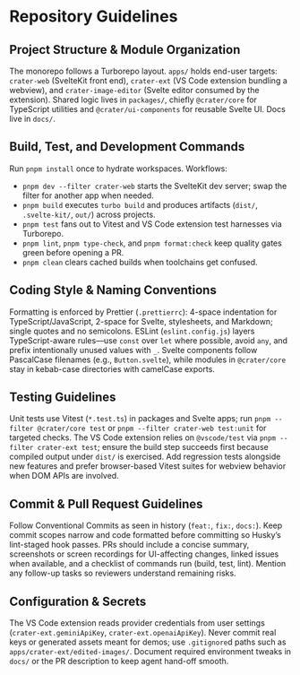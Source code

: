 # Repository Guidelines

## Project Structure & Module Organization
The monorepo follows a Turborepo layout. `apps/` holds end-user targets: `crater-web` (SvelteKit front end), `crater-ext` (VS Code extension bundling a webview), and `crater-image-editor` (Svelte editor consumed by the extension). Shared logic lives in `packages/`, chiefly `@crater/core` for TypeScript utilities and `@crater/ui-components` for reusable Svelte UI. Docs live in `docs/`.

## Build, Test, and Development Commands
Run `pnpm install` once to hydrate workspaces. Workflows:
- `pnpm dev --filter crater-web` starts the SvelteKit dev server; swap the filter for another app when needed.
- `pnpm build` executes `turbo build` and produces artifacts (`dist/`, `.svelte-kit/`, `out/`) across projects.
- `pnpm test` fans out to Vitest and VS Code extension test harnesses via Turborepo.
- `pnpm lint`, `pnpm type-check`, and `pnpm format:check` keep quality gates green before opening a PR.
- `pnpm clean` clears cached builds when toolchains get confused.

## Coding Style & Naming Conventions
Formatting is enforced by Prettier (`.prettierrc`): 4-space indentation for TypeScript/JavaScript, 2-space for Svelte, stylesheets, and Markdown; single quotes and no semicolons. ESLint (`eslint.config.js`) layers TypeScript-aware rules—use `const` over `let` where possible, avoid `any`, and prefix intentionally unused values with `_`. Svelte components follow PascalCase filenames (e.g., `Button.svelte`), while modules in `@crater/core` stay in kebab-case directories with camelCase exports.

## Testing Guidelines
Unit tests use Vitest (`*.test.ts`) in packages and Svelte apps; run `pnpm --filter @crater/core test` or `pnpm --filter crater-web test:unit` for targeted checks. The VS Code extension relies on `@vscode/test` via `pnpm --filter crater-ext test`; ensure the build step succeeds first because compiled output under `dist/` is exercised. Add regression tests alongside new features and prefer browser-based Vitest suites for webview behavior when DOM APIs are involved.

## Commit & Pull Request Guidelines
Follow Conventional Commits as seen in history (`feat:`, `fix:`, `docs:`). Keep commit scopes narrow and code formatted before committing so Husky’s lint-staged hook passes. PRs should include a concise summary, screenshots or screen recordings for UI-affecting changes, linked issues when available, and a checklist of commands run (build, test, lint). Mention any follow-up tasks so reviewers understand remaining risks.

## Configuration & Secrets
The VS Code extension reads provider credentials from user settings (`crater-ext.geminiApiKey`, `crater-ext.openaiApiKey`). Never commit real keys or generated assets meant for demos; use `.gitignore`d paths such as `apps/crater-ext/edited-images/`. Document required environment tweaks in `docs/` or the PR description to keep agent hand-off smooth.
